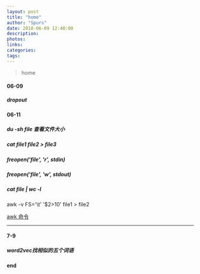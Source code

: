 ```yaml
---
layout: post
title: "home"
author: "Spurs"
date: 2018-06-09 12:40:00
description:
photos:
links:
categories:
tags:
---
```


> home
>

<!-- more -->

#### 06-09

##### dropout

#### 06-11

##### du -sh file 查看文件大小

##### cat file1 file2 > file3

##### freopen('file', 'r', stdin)

##### freopen('file', 'w', stdout)

##### cat file | wc -l

awk -v FS='\t' '$2>10' file1 > file2

[awk 命令](http://www.runoob.com/linux/linux-comm-awk.html)

---

#### 7-9

##### word2vec找相似的五个词语



#### end

